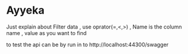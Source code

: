 # Ayyeka

Just explain about Filter data , use oprator(=,<,>) , Name is the column name , value as you want to find

to test the api can be by run in to http://localhost:44300/swagger
